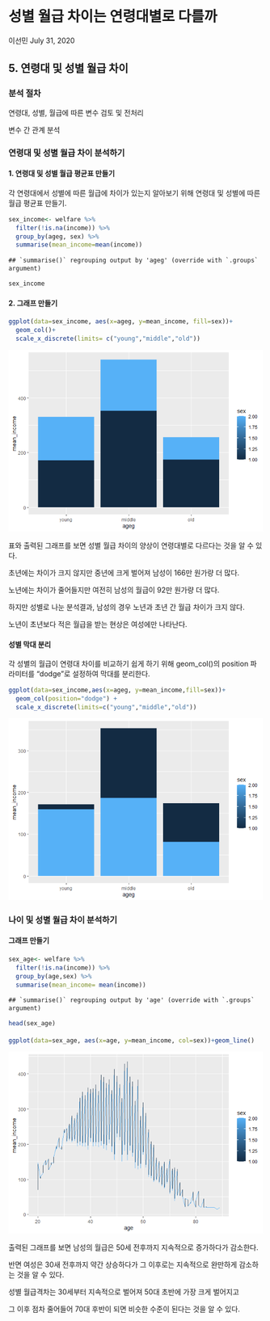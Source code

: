 성별 월급 차이는 연령대별로 다를까
================
이선민
July 31, 2020

## 5\. 연령대 및 성별 월급 차이

### 분석 절차

연령대, 성별, 월급에 따른 변수 검토 및 전처리

변수 간 관계 분석

### 연령대 및 성별 월급 차이 분석하기

#### 1\. 연령대 및 성별 월급 평균표 만들기

각 연령대에서 성별에 따른 월급에 차이가 있는지 알아보기 위해 연령대 및 성별에 따른 월급 평균표 만들기.

``` r
sex_income<- welfare %>% 
  filter(!is.na(income)) %>% 
  group_by(ageg, sex) %>% 
  summarise(mean_income=mean(income))
```

    ## `summarise()` regrouping output by 'ageg' (override with `.groups` argument)

``` r
sex_income
```

#### 2\. 그래프 만들기

``` r
ggplot(data=sex_income, aes(x=ageg, y=mean_income, fill=sex))+
  geom_col()+
  scale_x_discrete(limits= c("young","middle","old"))
```

![](welfare05_files/figure-gfm/unnamed-chunk-3-1.png)<!-- -->

표와 출력된 그래프를 보면 성별 월급 차이의 양상이 연령대별로 다르다는 것을 알 수 있다.

초년에는 차이가 크지 않지만 중년에 크게 벌어져 남성이 166만 원가량 더 많다.

노년에는 차이가 줄어들지만 여전히 남성의 월급이 92만 원가량 더 많다.

하지만 성별로 나눈 분석결과, 남성의 경우 노년과 초년 간 월급 차이가 크지 않다.

노년이 초년보다 적은 월급을 받는 현상은 여성에만 나타난다.

#### 성별 막대 분리

각 성별의 월급이 연령대 차이를 비교하기 쉽게 하기 위해 geom\_col()의 position 파라미터를 “dodge”로
설정하여 막대를 분리한다.

``` r
ggplot(data=sex_income,aes(x=ageg, y=mean_income,fill=sex))+
  geom_col(position="dodge") +
  scale_x_discrete(limits=c("young","middle","old"))
```

![](welfare05_files/figure-gfm/unnamed-chunk-4-1.png)<!-- -->

### 나이 및 성별 월급 차이 분석하기

#### 그래프 만들기

``` r
sex_age<- welfare %>% 
  filter(!is.na(income)) %>% 
  group_by(age,sex) %>% 
  summarise(mean_income= mean(income))
```

    ## `summarise()` regrouping output by 'age' (override with `.groups` argument)

``` r
head(sex_age)

ggplot(data=sex_age, aes(x=age, y=mean_income, col=sex))+geom_line()
```

![](welfare05_files/figure-gfm/unnamed-chunk-5-1.png)<!-- -->

출력된 그래프를 보면 남성의 월급은 50세 전후까지 지속적으로 증가하다가 감소한다.

반면 여성은 30새 전후까지 약간 상승하다가 그 이후로는 지속적으로 완만하게 감소하는 것을 알 수 있다.

성별 월급격차는 30세부터 지속적으로 벌어져 50대 초반에 가장 크게 벌어지고

그 이후 점차 줄어들어 70대 후반이 되면 비슷한 수준이 된다는 것을 알 수 있다.
